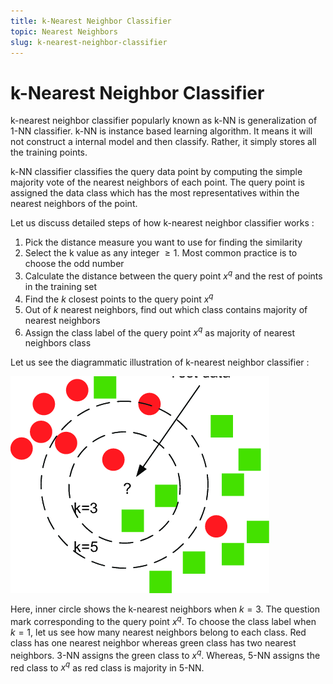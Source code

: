 ```yaml
---
title: k-Nearest Neighbor Classifier
topic: Nearest Neighbors
slug: k-nearest-neighbor-classifier
---
```


# k-Nearest Neighbor Classifier

k-nearest neighbor classifier popularly known as k-NN is generalization of 1-NN classifier. k-NN is instance based learning algorithm. It means it will not construct a internal model and then classify. Rather, it simply stores all the training points.

k-NN classifier classifies the query data point by computing the simple majority vote of the nearest neighbors of each point. The query point is assigned the data class which has the most representatives within the nearest neighbors of the point.

Let us discuss detailed steps of how k-nearest neighbor classifier works :
1. Pick the distance measure you want to use for finding the similarity
2. Select the k value as any integer $\ge 1$. Most common practice is to choose the odd number
3. Calculate the distance between the query point $x^q$ and the rest of points in the training set
4. Find the $k$ closest points to the query point $x^q$
5. Out of $k$ nearest neighbors, find out which class contains majority of nearest neighbors
6. Assign the class label of the query point $x^q$ as majority of nearest neighbors class

Let us see the diagrammatic illustration of k-nearest neighbor classifier :

![K-Nearest-Neighbor](./images/k-nn-classifier.png)

Here, inner circle shows the k-nearest neighbors when $k=3$. The question mark corresponding to the query point $x^q$. To choose the class label when $k=1$, let us see how many nearest neighbors belong to each class. Red class has one nearest neighbor whereas green class has two nearest neighbors. 3-NN assigns the green class to $x^q$. 
Whereas, 5-NN assigns the red class to $x^q$ as red class is majority in 5-NN.